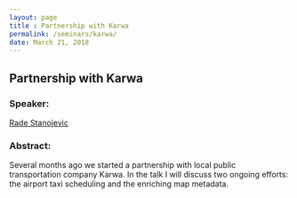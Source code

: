 ```yaml
---
layout: page
title : Partnership with Karwa
permalink: /seminars/karwa/
date: March 21, 2018
---
```


## Partnership with Karwa

### Speaker:

[Rade Stanojevic]()

### Abstract:

Several months ago we started a partnership with local public transportation company Karwa. In the talk I will discuss two ongoing efforts: the airport taxi scheduling and the enriching map metadata.

